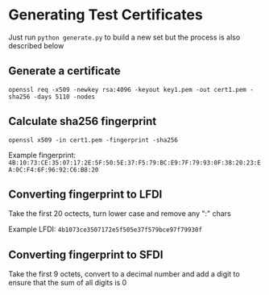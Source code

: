 # Generating Test Certificates

Just run `python generate.py` to build a new set but the process is also described below

## Generate a certificate

`openssl req -x509 -newkey rsa:4096 -keyout key1.pem -out cert1.pem -sha256 -days 5110 -nodes`

## Calculate sha256 fingerprint

`openssl x509 -in cert1.pem -fingerprint -sha256`

Example fingerprint: `4B:10:73:CE:35:07:17:2E:5F:50:5E:37:F5:79:BC:E9:7F:79:93:0F:38:20:23:EA:0C:F4:6F:96:92:C6:B8:20`

## Converting fingerprint to LFDI

Take the first 20 octects, turn lower case and remove any ":" chars

Example LFDI: `4b1073ce3507172e5f505e37f579bce97f79930f`

## Converting fingerprint to SFDI

Take the first 9 octets, convert to a decimal number and add a digit to ensure that the sum of all digits is 0
